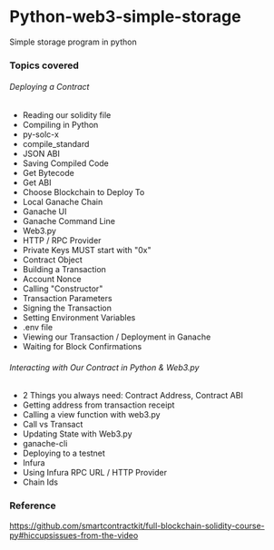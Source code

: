 # Python-web3-simple-storage
Simple storage program in python

### Topics covered
###### Deploying a Contract
 - Reading our solidity file
 - Compiling in Python
 - py-solc-x
 - compile_standard
 - JSON ABI
 - Saving Compiled Code
 - Get Bytecode
 - Get ABI
 - Choose Blockchain to Deploy To
 - Local Ganache Chain
 - Ganache UI
 - Ganache Command Line
 - Web3.py
 - HTTP / RPC Provider
 - Private Keys MUST start with "0x"
 - Contract Object
 - Building a Transaction
 - Account Nonce
 - Calling "Constructor"
 - Transaction Parameters
 - Signing the Transaction
 - Setting Environment Variables
 - .env file
 - Viewing our Transaction / Deployment in Ganache
 - Waiting for Block Confirmations
###### Interacting with Our Contract in Python & Web3.py
 - 2 Things you always need: Contract Address, Contract ABI
 - Getting address from transaction receipt
 - Calling a view function with web3.py
 - Call vs Transact
 - Updating State with Web3.py
 - ganache-cli
 - Deploying to a testnet
 - Infura
 - Using Infura RPC URL / HTTP Provider
 - Chain Ids

### Reference
https://github.com/smartcontractkit/full-blockchain-solidity-course-py#hiccupsissues-from-the-video
